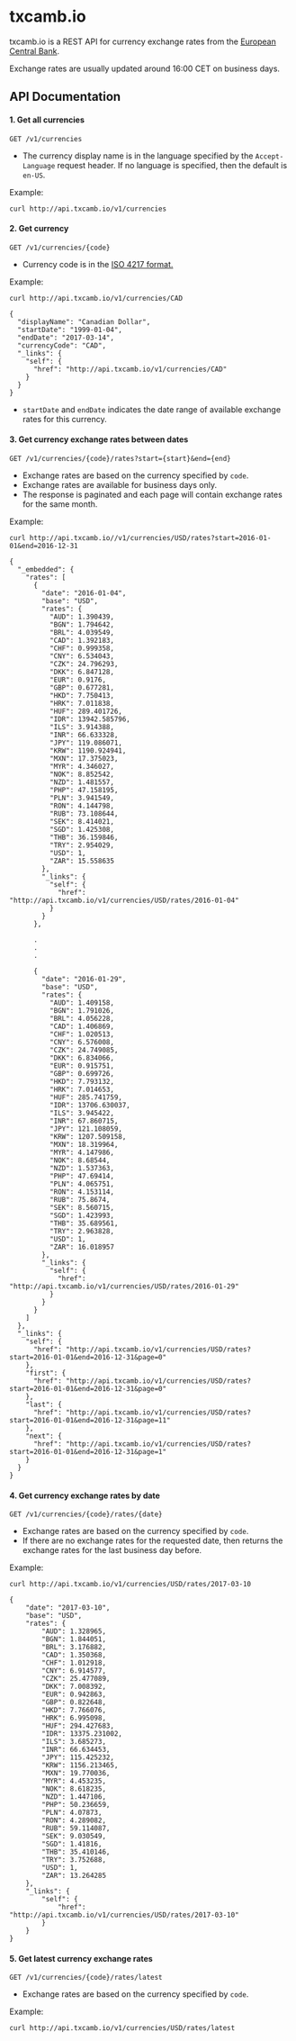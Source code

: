 # txcamb.io

txcamb.io is a REST API for currency exchange rates from the [European Central Bank](http://www.ecb.europa.eu/stats/policy_and_exchange_rates/euro_reference_exchange_rates/html/index.en.html).

Exchange rates are usually updated around 16:00 CET on business days.

## API Documentation

#### 1. Get all currencies
```
GET /v1/currencies
```
* The currency display name is in the language specified by the `Accept-Language` request header. If no language is specified, then the default is `en-US`.

Example:
```
curl http://api.txcamb.io/v1/currencies
```

#### 2. Get currency
```
GET /v1/currencies/{code}
```
* Currency code is in the [ISO 4217 format.](https://www.iso.org/iso-4217-currency-codes.html)

Example:
```
curl http://api.txcamb.io/v1/currencies/CAD
```
```
{
  "displayName": "Canadian Dollar",
  "startDate": "1999-01-04",
  "endDate": "2017-03-14",
  "currencyCode": "CAD",
  "_links": {
    "self": {
      "href": "http://api.txcamb.io/v1/currencies/CAD"
    }
  }
}
```
* `startDate` and `endDate` indicates the date range of available exchange rates for this currency.

#### 3. Get currency exchange rates between dates
```
GET /v1/currencies/{code}/rates?start={start}&end={end}
```
* Exchange rates are based on the currency specified by `code`.
* Exchange rates are available for business days only.
* The response is paginated and each page will contain exchange rates for the same month.

Example:
```
curl http://api.txcamb.io//v1/currencies/USD/rates?start=2016-01-01&end=2016-12-31
```
```
{
  "_embedded": {
    "rates": [
      {
        "date": "2016-01-04",
        "base": "USD",
        "rates": {
          "AUD": 1.390439,
          "BGN": 1.794642,
          "BRL": 4.039549,
          "CAD": 1.392183,
          "CHF": 0.999358,
          "CNY": 6.534043,
          "CZK": 24.796293,
          "DKK": 6.847128,
          "EUR": 0.9176,
          "GBP": 0.677281,
          "HKD": 7.750413,
          "HRK": 7.011838,
          "HUF": 289.401726,
          "IDR": 13942.585796,
          "ILS": 3.914388,
          "INR": 66.633328,
          "JPY": 119.086071,
          "KRW": 1190.924941,
          "MXN": 17.375023,
          "MYR": 4.346027,
          "NOK": 8.852542,
          "NZD": 1.481557,
          "PHP": 47.158195,
          "PLN": 3.941549,
          "RON": 4.144798,
          "RUB": 73.108644,
          "SEK": 8.414021,
          "SGD": 1.425308,
          "THB": 36.159846,
          "TRY": 2.954029,
          "USD": 1,
          "ZAR": 15.558635
        },
        "_links": {
          "self": {
            "href": "http://api.txcamb.io/v1/currencies/USD/rates/2016-01-04"
          }
        }
      },
      
      .
      .
      .
      
      {
        "date": "2016-01-29",
        "base": "USD",
        "rates": {
          "AUD": 1.409158,
          "BGN": 1.791026,
          "BRL": 4.056228,
          "CAD": 1.406869,
          "CHF": 1.020513,
          "CNY": 6.576008,
          "CZK": 24.749085,
          "DKK": 6.834066,
          "EUR": 0.915751,
          "GBP": 0.699726,
          "HKD": 7.793132,
          "HRK": 7.014653,
          "HUF": 285.741759,
          "IDR": 13706.630037,
          "ILS": 3.945422,
          "INR": 67.860715,
          "JPY": 121.108059,
          "KRW": 1207.509158,
          "MXN": 18.319964,
          "MYR": 4.147986,
          "NOK": 8.68544,
          "NZD": 1.537363,
          "PHP": 47.69414,
          "PLN": 4.065751,
          "RON": 4.153114,
          "RUB": 75.8674,
          "SEK": 8.560715,
          "SGD": 1.423993,
          "THB": 35.689561,
          "TRY": 2.963828,
          "USD": 1,
          "ZAR": 16.018957
        },
        "_links": {
          "self": {
            "href": "http://api.txcamb.io/v1/currencies/USD/rates/2016-01-29"
          }
        }
      }
    ]
  },
  "_links": {
    "self": {
      "href": "http://api.txcamb.io/v1/currencies/USD/rates?start=2016-01-01&end=2016-12-31&page=0"
    },
    "first": {
      "href": "http://api.txcamb.io/v1/currencies/USD/rates?start=2016-01-01&end=2016-12-31&page=0"
    },
    "last": {
      "href": "http://api.txcamb.io/v1/currencies/USD/rates?start=2016-01-01&end=2016-12-31&page=11"
    },
    "next": {
      "href": "http://api.txcamb.io/v1/currencies/USD/rates?start=2016-01-01&end=2016-12-31&page=1"
    }
  }
}
```

#### 4. Get currency exchange rates by date
```
GET /v1/currencies/{code}/rates/{date}
```
* Exchange rates are based on the currency specified by `code`.
* If there are no exchange rates for the requested date, then returns the exchange rates for the last business day before. 

Example:
```
curl http://api.txcamb.io/v1/currencies/USD/rates/2017-03-10
```
```
{
    "date": "2017-03-10",
    "base": "USD",
    "rates": {
        "AUD": 1.328965,
        "BGN": 1.844051,
        "BRL": 3.176882,
        "CAD": 1.350368,
        "CHF": 1.012918,
        "CNY": 6.914577,
        "CZK": 25.477089,
        "DKK": 7.008392,
        "EUR": 0.942863,
        "GBP": 0.822648,
        "HKD": 7.766076,
        "HRK": 6.995098,
        "HUF": 294.427683,
        "IDR": 13375.231002,
        "ILS": 3.685273,
        "INR": 66.634453,
        "JPY": 115.425232,
        "KRW": 1156.213465,
        "MXN": 19.770036,
        "MYR": 4.453235,
        "NOK": 8.618235,
        "NZD": 1.447106,
        "PHP": 50.236659,
        "PLN": 4.07873,
        "RON": 4.289082,
        "RUB": 59.114087,
        "SEK": 9.030549,
        "SGD": 1.41816,
        "THB": 35.410146,
        "TRY": 3.752688,
        "USD": 1,
        "ZAR": 13.264285
    },
    "_links": {
        "self": {
            "href": "http://api.txcamb.io/v1/currencies/USD/rates/2017-03-10"
        }
    }
}
```

#### 5. Get latest currency exchange rates
```
GET /v1/currencies/{code}/rates/latest
```
* Exchange rates are based on the currency specified by `code`.

Example:
```
curl http://api.txcamb.io/v1/currencies/USD/rates/latest
```
